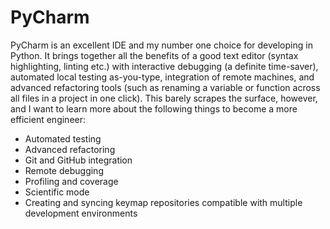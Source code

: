 # PyCharm

PyCharm is an excellent IDE and my number one choice for developing in Python. It brings together all the benefits of
a good text editor (syntax highlighting, linting etc.) with interactive debugging (a definite time-saver), automated 
local testing as-you-type, integration of remote machines, and advanced refactoring tools (such as renaming a 
variable or function across all files in a project in one click). This barely scrapes the surface, however, and I want 
to learn more about the following things to become a more efficient engineer:
* Automated testing
* Advanced refactoring
* Git and GitHub integration
* Remote debugging
* Profiling and coverage
* Scientific mode
* Creating and syncing keymap repositories compatible with multiple development environments
